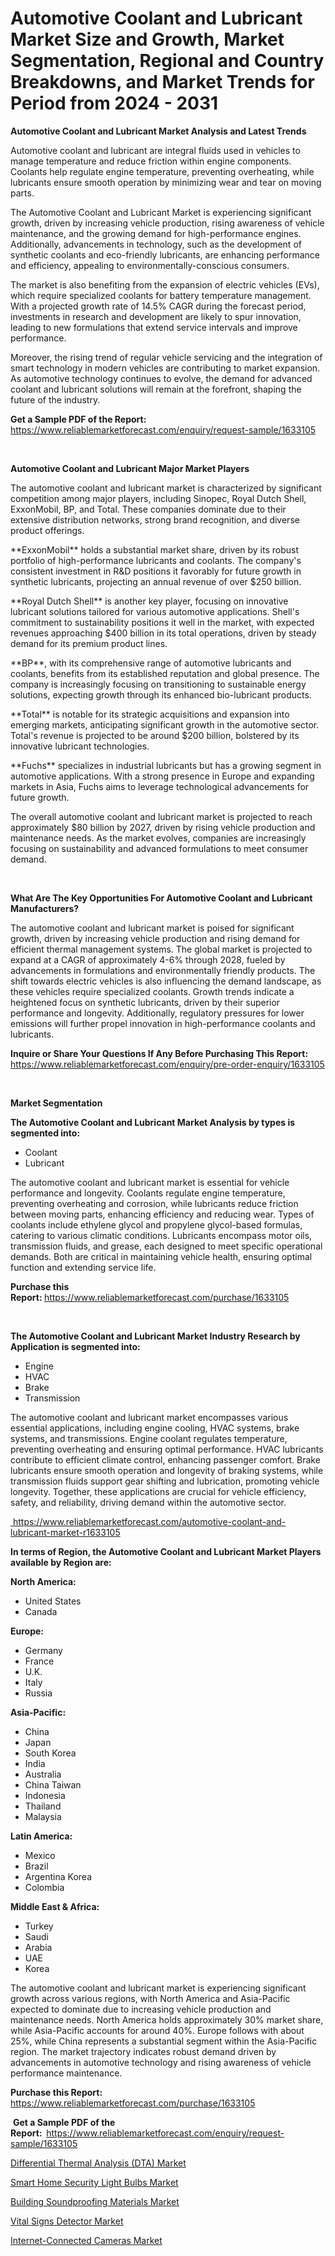 <p><h1>Automotive Coolant and Lubricant Market Size and Growth, Market Segmentation, Regional and Country Breakdowns, and Market Trends for Period from 2024 -  2031</h1></p><p><strong>Automotive Coolant and Lubricant Market Analysis and Latest Trends</strong></p>
<p><p>Automotive coolant and lubricant are integral fluids used in vehicles to manage temperature and reduce friction within engine components. Coolants help regulate engine temperature, preventing overheating, while lubricants ensure smooth operation by minimizing wear and tear on moving parts.</p><p>The Automotive Coolant and Lubricant Market is experiencing significant growth, driven by increasing vehicle production, rising awareness of vehicle maintenance, and the growing demand for high-performance engines. Additionally, advancements in technology, such as the development of synthetic coolants and eco-friendly lubricants, are enhancing performance and efficiency, appealing to environmentally-conscious consumers.</p><p>The market is also benefiting from the expansion of electric vehicles (EVs), which require specialized coolants for battery temperature management. With a projected growth rate of 14.5% CAGR during the forecast period, investments in research and development are likely to spur innovation, leading to new formulations that extend service intervals and improve performance.</p><p>Moreover, the rising trend of regular vehicle servicing and the integration of smart technology in modern vehicles are contributing to market expansion. As automotive technology continues to evolve, the demand for advanced coolant and lubricant solutions will remain at the forefront, shaping the future of the industry.</p></p>
<p><strong>Get a Sample PDF of the Report:&nbsp;</strong> <a href="https://www.reliablemarketforecast.com/enquiry/request-sample/1633105?utm_campaign=1169&utm_medium=2&utm_source=Github&utm_content=ia&utm_term=27102024&utm_id=automotive-coolant-and-lubricant">https://www.reliablemarketforecast.com/enquiry/request-sample/1633105</a></p>
<p>&nbsp;</p>
<p><strong>Automotive Coolant and Lubricant Major Market Players</strong></p>
<p><p>The automotive coolant and lubricant market is characterized by significant competition among major players, including Sinopec, Royal Dutch Shell, ExxonMobil, BP, and Total. These companies dominate due to their extensive distribution networks, strong brand recognition, and diverse product offerings.</p><p>**ExxonMobil** holds a substantial market share, driven by its robust portfolio of high-performance lubricants and coolants. The company's consistent investment in R&D positions it favorably for future growth in synthetic lubricants, projecting an annual revenue of over $250 billion.</p><p>**Royal Dutch Shell** is another key player, focusing on innovative lubricant solutions tailored for various automotive applications. Shell's commitment to sustainability positions it well in the market, with expected revenues approaching $400 billion in its total operations, driven by steady demand for its premium product lines.</p><p>**BP**, with its comprehensive range of automotive lubricants and coolants, benefits from its established reputation and global presence. The company is increasingly focusing on transitioning to sustainable energy solutions, expecting growth through its enhanced bio-lubricant products.</p><p>**Total** is notable for its strategic acquisitions and expansion into emerging markets, anticipating significant growth in the automotive sector. Total's revenue is projected to be around $200 billion, bolstered by its innovative lubricant technologies.</p><p>**Fuchs** specializes in industrial lubricants but has a growing segment in automotive applications. With a strong presence in Europe and expanding markets in Asia, Fuchs aims to leverage technological advancements for future growth.</p><p>The overall automotive coolant and lubricant market is projected to reach approximately $80 billion by 2027, driven by rising vehicle production and maintenance needs. As the market evolves, companies are increasingly focusing on sustainability and advanced formulations to meet consumer demand.</p></p>
<p>&nbsp;</p>
<p><strong>What Are The Key Opportunities For Automotive Coolant and Lubricant Manufacturers?</strong></p>
<p><p>The automotive coolant and lubricant market is poised for significant growth, driven by increasing vehicle production and rising demand for efficient thermal management systems. The global market is projected to expand at a CAGR of approximately 4-6% through 2028, fueled by advancements in formulations and environmentally friendly products. The shift towards electric vehicles is also influencing the demand landscape, as these vehicles require specialized coolants. Growth trends indicate a heightened focus on synthetic lubricants, driven by their superior performance and longevity. Additionally, regulatory pressures for lower emissions will further propel innovation in high-performance coolants and lubricants.</p></p>
<p><strong>Inquire or Share Your Questions If Any Before Purchasing This Report:</strong> <a href="https://www.reliablemarketforecast.com/enquiry/pre-order-enquiry/1633105?utm_campaign=1169&utm_medium=2&utm_source=Github&utm_content=ia&utm_term=27102024&utm_id=automotive-coolant-and-lubricant">https://www.reliablemarketforecast.com/enquiry/pre-order-enquiry/1633105</a></p>
<p>&nbsp;</p>
<p><strong>Market Segmentation</strong></p>
<p><strong>The Automotive Coolant and Lubricant Market Analysis by types is segmented into:</strong></p>
<p><ul><li>Coolant</li><li>Lubricant</li></ul></p>
<p><p>The automotive coolant and lubricant market is essential for vehicle performance and longevity. Coolants regulate engine temperature, preventing overheating and corrosion, while lubricants reduce friction between moving parts, enhancing efficiency and reducing wear. Types of coolants include ethylene glycol and propylene glycol-based formulas, catering to various climatic conditions. Lubricants encompass motor oils, transmission fluids, and grease, each designed to meet specific operational demands. Both are critical in maintaining vehicle health, ensuring optimal function and extending service life.</p></p>
<p><strong>Purchase this Report:&nbsp;</strong><a href="https://www.reliablemarketforecast.com/purchase/1633105?utm_campaign=1169&utm_medium=2&utm_source=Github&utm_content=ia&utm_term=27102024&utm_id=automotive-coolant-and-lubricant">https://www.reliablemarketforecast.com/purchase/1633105</a></p>
<p>&nbsp;</p>
<p><strong>The Automotive Coolant and Lubricant Market Industry Research by Application is segmented into:</strong></p>
<p><ul><li>Engine</li><li>HVAC</li><li>Brake</li><li>Transmission</li></ul></p>
<p><p>The automotive coolant and lubricant market encompasses various essential applications, including engine cooling, HVAC systems, brake systems, and transmissions. Engine coolant regulates temperature, preventing overheating and ensuring optimal performance. HVAC lubricants contribute to efficient climate control, enhancing passenger comfort. Brake lubricants ensure smooth operation and longevity of braking systems, while transmission fluids support gear shifting and lubrication, promoting vehicle longevity. Together, these applications are crucial for vehicle efficiency, safety, and reliability, driving demand within the automotive sector.</p></p>
<p><a href="https://www.reliablemarketforecast.com/automotive-coolant-and-lubricant-market-r1633105?utm_campaign=1169&utm_medium=2&utm_source=Github&utm_content=ia&utm_term=27102024&utm_id=automotive-coolant-and-lubricant">&nbsp;https://www.reliablemarketforecast.com/automotive-coolant-and-lubricant-market-r1633105</a></p>
<p><strong>In terms of Region, the Automotive Coolant and Lubricant Market Players available by Region are:</strong></p>
<p>
    <p> <strong> North America: </strong>
        <ul>
            <li>United States</li>
            <li>Canada</li>
        </ul>
        </p> 
    <p> <strong> Europe: </strong>
        <ul>
            <li>Germany</li>
            <li>France</li>
            <li>U.K.</li>
            <li>Italy</li>
            <li>Russia</li>
        </ul>
        </p> 
    <p> <strong> Asia-Pacific: </strong>
        <ul>
            <li>China</li>
            <li>Japan</li>
            <li>South Korea</li>
            <li>India</li>
            <li>Australia</li>
            <li>China Taiwan</li>
            <li>Indonesia</li>
            <li>Thailand</li>
            <li>Malaysia</li>
        </ul>
        </p> 
    <p> <strong> Latin America: </strong>
        <ul>
            <li>Mexico</li>
            <li>Brazil</li>
            <li>Argentina Korea</li>
            <li>Colombia</li>
        </ul>
        </p> 
    <p> <strong> Middle East & Africa: </strong>
        <ul>
            <li>Turkey</li>
            <li>Saudi</li>
            <li>Arabia</li>
            <li>UAE</li>
            <li>Korea</li>
        </ul>
    </p>
    </p>
<p><p>The automotive coolant and lubricant market is experiencing significant growth across various regions, with North America and Asia-Pacific expected to dominate due to increasing vehicle production and maintenance needs. North America holds approximately 30% market share, while Asia-Pacific accounts for around 40%. Europe follows with about 25%, while China represents a substantial segment within the Asia-Pacific region. The market trajectory indicates robust demand driven by advancements in automotive technology and rising awareness of vehicle performance maintenance.</p></p>
<p><strong>Purchase this Report: </strong><a href="https://www.reliablemarketforecast.com/purchase/1633105?utm_campaign=1169&utm_medium=2&utm_source=Github&utm_content=ia&utm_term=27102024&utm_id=automotive-coolant-and-lubricant">https://www.reliablemarketforecast.com/purchase/1633105</a></p>
<p>&nbsp;<strong>Get a Sample PDF of the Report:&nbsp;&nbsp;</strong><a href="https://www.reliablemarketforecast.com/enquiry/request-sample/1633105?utm_campaign=1169&utm_medium=2&utm_source=Github&utm_content=ia&utm_term=27102024&utm_id=automotive-coolant-and-lubricant">https://www.reliablemarketforecast.com/enquiry/request-sample/1633105</a></p>
<p><strong></strong></p>
<p><p><a href="https://issuu.com/reportprime-2/docs/differential-thermal-analysis-dta-m_ae01e64fb804d1?utm_campaign=1169&utm_medium=2&utm_source=Github&utm_content=ia&utm_term=27102024&utm_id=automotive-coolant-and-lubricant">Differential Thermal Analysis (DTA) Market</a></p><p><a href="https://github.com/bailee2qhthar/Market-Research-Report-List-1/blob/main/smart-home-security-light-bulbs-market.md?utm_campaign=1169&utm_medium=2&utm_source=Github&utm_content=ia&utm_term=27102024&utm_id=automotive-coolant-and-lubricant">Smart Home Security Light Bulbs Market</a></p><p><a href="https://www.linkedin.com/pulse/global-building-soundproofing-materials-industry-research-rzvne?trk=public_post_embed_feed-article-content&utm_campaign=1169&utm_medium=2&utm_source=Github&utm_content=ia&utm_term=27102024&utm_id=automotive-coolant-and-lubricant">Building Soundproofing Materials Market</a></p><p><a href="https://www.linkedin.com/pulse/vital-signs-detector-market-consolidation-impact-structure-jumde?trk=public_post_embed_feed-article-content&utm_campaign=1169&utm_medium=2&utm_source=Github&utm_content=ia&utm_term=27102024&utm_id=automotive-coolant-and-lubricant">Vital Signs Detector Market</a></p><p><a href="https://github.com/nenitafam9o0/Market-Research-Report-List-1/blob/main/internet-connected-cameras-market.md?utm_campaign=1169&utm_medium=2&utm_source=Github&utm_content=ia&utm_term=27102024&utm_id=automotive-coolant-and-lubricant">Internet-Connected Cameras Market</a></p></p>
